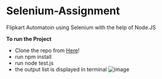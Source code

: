 
# Selenium-Assignment

Flipkart Automatoin using Selenium with the help of Node.JS

**To run the Project**
- Clone the repo from [Here](https://github.com/vishaldhangar15/Selenium-Assignment)!
- run 
    npm install 
- run 
    node test.js
- the output list is displayed in terminal
  ![image](https://github.com/vishaldhangar15/Selenium-Assignment/assets/121928524/498f6e7a-9511-4a53-bf42-7439a83aaa22)



